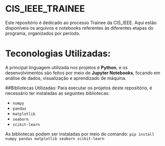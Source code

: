 # CIS_IEEE_TRAINEE

Este repositório é dedicado ao processo Trainee da CIS_IEEE.
Aqui estão disponíveis os arquivos e notebooks referentes às diferentes etapas do programa, organizados por período.
# Teconologias Utilizadas:
A principal linguagem utilizada nos projetos é **Python**, e os desenvolvimentos são feitos por meio de **Jupyter Notebooks**, focando em análise de dados, visualização e aprendizado de máquina.

##Bibliotecas Utilizadas:
Para executar os projetos deste repositório, é necessário ter instaladas as seguintes bibliotecas:
* `numpy`
* `pandas`
* `matplotlib`
* `seaborn`
* `scikit-learn`

As bibliotecas podem ser instaladas por meio do comando:
`pip install numpy pandas matplotlib seaborn scikit-learn`
